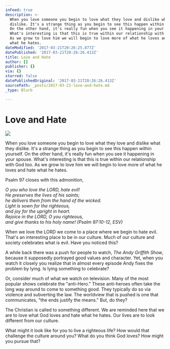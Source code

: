 ```yaml
---
inFeed: true
description: >-
  When you love someone you begin to love what they love and dislike what they
  dislike. It's a strange thing as you begin to see this happen within yourself.
  On the other hand, it's really fun when you see it happening in your spouse.
  What's interesting is that this is true within our relationship with God too.
  As we grow to love him we will begin to love more of what he loves and hate
  what he hates.
dateModified: '2017-03-21T20:26:25.877Z'
datePublished: '2017-03-21T20:26:26.413Z'
title: Love and Hate
author: []
publisher: {}
via: {}
starred: false
datePublishedOriginal: '2017-03-21T20:26:26.413Z'
sourcePath: _posts/2017-03-21-love-and-hate.md
_type: Blurb

---
```

# Love and Hate
![](https://the-grid-user-content.s3-us-west-2.amazonaws.com/b3cc1e4e-3e71-4214-afa4-85bab5297308.jpg)

When you love someone you begin to love what they love and dislike what they dislike. It's a strange thing as you begin to see this happen within yourself. On the other hand, it's really fun when you see it happening in your spouse. What's interesting is that this is true within our relationship with God too. As we grow to love him we will begin to love more of what he loves and hate what he hates.

Psalm 97 closes with this admonition,

_O you who love the LORD, hate evil!_  
_He preserves the lives of his saints;_  
_he delivers them from the hand of the wicked._  
_Light is sown for the righteous,_  
_and joy for the upright in heart._  
_Rejoice in the LORD, O you righteous,_  
_and give thanks to his holy name! (Psalm 97:10-12, ESV)_

When we love the LORD we come to a place where we begin to hate evil. That's an interesting place to be in our culture. Much of our culture and society celebrates what is evil. Have you noticed this?

A while back there was a push for people to watch, _The Andy Griffith Show_, because it supposedly portrayed good values and character. Yet, when you watch it closely you realize that in almost every episode Andy fixes the problem by lying. Is lying something to celebrate?

Or, consider much of what we watch on television. Many of the most popular shows celebrate the "anti-Hero." These anti-heroes often take the long way around to come to something good. They typically do so via violence and subverting the law. The worldview that is pushed is one that communicates, "the ends justify the means." But, do they?

The Christian is called to something different. We are reminded here that we are to love what God loves and hate what he hates. Our lives are to look different from our culture.

What might it look like for you to live a righteous life? How would that challenge the culture around you? What do you think God loves? How might you pursue that?